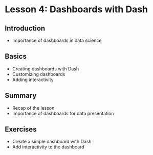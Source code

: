 # Lesson 4: Dashboards with Dash

## Introduction
- Importance of dashboards in data science

## Basics
- Creating dashboards with Dash
- Customizing dashboards
- Adding interactivity

## Summary
- Recap of the lesson
- Importance of dashboards for data presentation

## Exercises
- Create a simple dashboard with Dash
- Add interactivity to the dashboard
